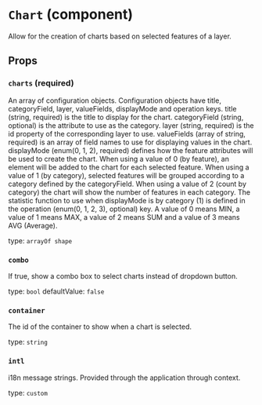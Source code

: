`Chart` (component)
===================

Allow for the creation of charts based on selected features of a layer.

Props
-----

### `charts` (required)

An array of configuration objects. Configuration objects have title, categoryField, layer,
valueFields, displayMode and operation keys.
title (string, required) is the title to display for the chart.
categoryField (string, optional) is the attribute to use as the category.
layer (string, required) is the id property of the corresponding layer to use.
valueFields (array of string, required) is an array of field names to use for displaying values in the chart.
displayMode (enum(0, 1, 2), required) defines how the feature attributes will be used to create the chart. When using a value of 0 (by feature), an element will
be added to the chart for each selected feature. When using a value of 1 (by category), selected features will be grouped according to
a category defined by the categoryField. When using a value of 2 (count by category) the chart will show the number of features in each
category.
The statistic function to use when displayMode is by category (1) is defined in the operation (enum(0, 1, 2, 3), optional) key.
A value of 0 means MIN, a value of 1 means MAX, a value of 2 means SUM and a value of 3 means AVG (Average).

type: `arrayOf shape`


### `combo`

If true, show a combo box to select charts instead of dropdown button.

type: `bool`
defaultValue: `false`


### `container`

The id of the container to show when a chart is selected.

type: `string`


### `intl`

i18n message strings. Provided through the application through context.

type: `custom`

